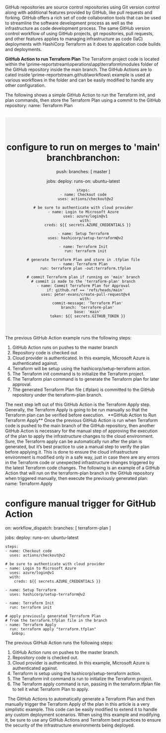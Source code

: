 GitHub repositories are source control repositories using Git version control along with additional features provided by GitHub, like pull requests and forking. GitHub offers a rich set of code collaboration tools that can be used to streamline the software development process as well as the infrastructure as code development process. The same GitHub version control workflow of using GitHub projects, git repositories, pull requests, and other features applies to managing infrastructure as code (IaC) deployments with HashiCorp Terraform as it does to application code builds and deployments.

**GitHub Action to run Terraform Plan**
The Terraform project code is located within the \prime-reportstream\operations\app\terraform\modules folder of the GitHub repository inside the main branch. The GitHub Actions are lo
cated inside  \prime-reportstream\.github\workflows\ example is used at various workflows in the folder and can be easily modified to handle any other configuration.

The following shows a simple GitHub Action to run the Terraform init, and plan commands, then store the Terraform Plan using a commit to the GitHub repository:
name: Terraform Plan
<div style="background-color:rgba(0, 0, 0, 0.0470588); text-align:center; vertical-align: middle; padding:40px 0; margin-top:30px">

# configure to run on merges to 'main' branchbranchon:
  push:
    branches: [ master ]

jobs:
  deploy:
    runs-on: ubuntu-latest

    steps:
    - name: Checkout code
      uses: actions/checkout@v2

    # be sure to authenticate with cloud provider
    - name: Login to Microsoft Azure
      uses: azure/login@v1
      with:
        creds: ${{ secrets.AZURE_CREDENTIALS }}

    - name: Setup Terraform
      uses: hashicorp/setup-terraform@v2

    - name: Terraform Init
      run: terraform init

    # generate Terraform Plan and store in .tfplan file
    - name: Terraform Plan
      run: terraform plan -out:terraform.tfplan

    # commit Terraform plan if running on 'main' branch
    # commit is made to the 'terraform-plan' branch
    - name: Commit Terraform Plan for Approval
      if: github.ref == 'refs/heads/main'
      uses: peter-evans/create-pull-request@v4
      with:
        commit-message: 'Terraform Plan'
        branch: 'terraform-plan'
        base: 'main'
        token: ${{ secrets.GITHUB_TOKEN }}

</div>
The previous GitHub Action example runs the following steps:
<body>
<ol type = "1">
<li>GitHub Action runs on pushes to the master branch</li>
<li>Repository code is checked out</li>
<li>Cloud provider is authenticated. In this example, Microsoft Azure is authenticated against.</li>
<li>Terraform will be setup using the hashicorp/setup-terraform action.</li>
<li>The Terraform init command is to initialize the Terraform project.</li>
<li>The Terraform plan command is to generate the Terraform plan for later approval.</li>
<li>The generated Terraform Plan file (.tfplan) is committed to the GitHub repository under the terraform-plan branch.</li>
</ol>
The next step left out of this GitHub Action is the Terraform Apply step. Generally, the Terraform Apply is going to be run manually so that the Terraform plan can be verified before execution.
 &nbsp;  
**GitHub Action to Run Terraform Apply**
Once the previous GitHub Action is run when Terraform code is pushed to the main branch of the GitHub repository, then another GitHub Action is necessary for the manual step of approving the execution of the plan to apply the infrastructure changes to the cloud environment. Sure, the Terraform apply can be automatically run after the plan is generated, but it’s best practice to use a manual step to verify the plan before applying it. This is done to ensure the cloud infrastructure environment is modified only in a safe way, just in case there are any errors in the Terraform code or unexpected infrastructure changes triggered by the latest Terraform code changes.
The following is an example of a GitHub Action that will run on the terraform-plan branch in the GitHub repository when triggered manually, then execute the previously generated plan:
 &nbsp; 
name: Terraform Apply

# configure manual trigger for GitHub Action
on:
  workflow_dispatch:
    branches: [ terraform-plan ]

jobs:
  deploy:
    runs-on: ubuntu-latest

    steps:
    - name: Checkout code
      uses: actions/checkout@v2

    # be sure to authenticate with cloud provider
    - name: Login to Microsoft Azure
      uses: azure/login@v1
      with:
        creds: ${{ secrets.AZURE_CREDENTIALS }}

    - name: Setup Terraform
      uses: hashicorp/setup-terraform@v2

    - name: Terraform Init
      run: terraform init

    # apply previously generated Terraform Plan
    # from the terraform.tfplan file in the branch
    - name: Terraform Apply
      run: terraform apply "terraform.tfplan"
       &nbsp; 

The previous GitHub Action runs the following steps:
<ol type = "1">
<li>GitHub Action runs on pushes to the master branch.</li>
<li>Repository code is checked out.</li>
<li>Cloud provider is authenticated. In this example, Microsoft Azure is authenticated against.</li>
<li>Terraform is setup using the hashicorp/setup-terraform action.</li>
<li>The Terraform init command is run to initialize the Terraform project.</li>
<li>The Terraform apply command is run, passing in the terraform.tfplan file to tell it what Terraform Plan to apply.</li>
</ol>
&nbsp; 
The GitHub Actions to automatically generate a Terraform Plan and then manually trigger the Terraform Apply of the plan in this article is a very simplistic example. This code can be easily modified to extend it to handle any custom deployment scenarios. When using this example and modifying it, be sure to use any GitHub Actions and Terraform best practices to ensure the security of the infrastructure environments being deployed.

</body>